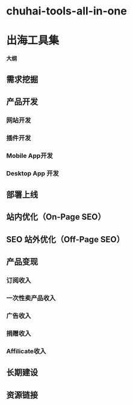 # chuhai-tools-all-in-one
# 出海工具集

**大纲**
## 需求挖掘
## 产品开发
### 网站开发
### 插件开发
### Mobile App开发
### Desktop App 开发
## 部署上线
## 站内优化（On-Page SEO）
## SEO 站外优化（Off-Page SEO）
## 产品变现
### 订阅收入
### 一次性卖产品收入
### 广告收入
### 捐赠收入
### Affilicate收入
## 长期建设
## 资源链接


